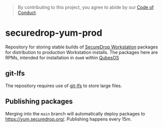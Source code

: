 > By contributing to this project, you agree to abide by our [Code of Conduct](https://github.com/freedomofpress/.github/blob/main/CODE_OF_CONDUCT.md).

# securedrop-yum-prod

Repository for storing stable builds of [SecureDrop Workstation](https://github.com/freedomofpress/securedrop-workstation)
packages for distribution to production Workstation installs. The packages here are RPMs, intended for installation
in `dom0` within [QubesOS](https://qubesos.org/)

## git-lfs

The repository requires use of [git-lfs](https://git-lfs.github.com/) to store large files.

## Publishing packages

Merging into the `main` branch will automatically deploy packages to
https://yum.securedrop.org/. Publishing happens every 15m.
